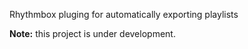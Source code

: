 Rhythmbox pluging for automatically exporting playlists


**Note:** this project is under development.